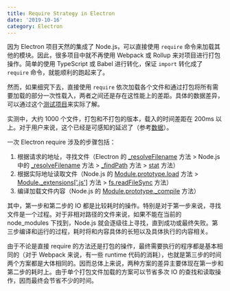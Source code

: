 ```yaml
---
title: Require Strategy in Electron
date: '2019-10-16'
category: Electron
---
```


因为 Electron 项目天然的集成了 Node.js，可以直接使用 `require` 命令来加载其他的模块。因此，很多项目中就不再使用 Webpack 或 Rollup 来对项目进行打包操作。简单的使用 TypeScript 或 Babel 进行转化，保证 `import` 转化成了 `require` 命令，就能顺利的跑起来了。

然而，如果细究下去，直接使用 `require` 依次加载各个文件和通过打包将所有需要加载的部分一次性载入，两者之间还是存在这性能上的差距。具体的数据差异，可以通过这个[测试项目](https://github.com/laysent/electron-require-test)来实际了解。

实测中，大约 1000 个文件，打包和不打包的版本，载入的时间差距在 200ms 以上。对于用户来说，这个已经是可感知的延迟了（参考[数据](https://www.humanbenchmark.com/tests/reactiontime)）。

一次 Electron require 涉及的步骤包括：

1. 根据请求的地址，寻找文件（Electron 的 [_resolveFilename](https://github.com/electron/electron/blob/24b3d66767d89c0b119d1fcc738db4b7f456d913/lib/common/reset-search-paths.ts#L36) 方法 > Node.js 中的 [_resolveFilename](https://github.com/nodejs/node/blob/a6b030d5ac2c4a2d34f6b9eb3f945d252a42843e/lib/internal/modules/cjs/loader.js#L787) 方法 > [_findPath](https://github.com/nodejs/node/blob/a6b030d5ac2c4a2d34f6b9eb3f945d252a42843e/lib/internal/modules/cjs/loader.js#L495) 方法 > [stat](https://github.com/nodejs/node/blob/a6b030d5ac2c4a2d34f6b9eb3f945d252a42843e/lib/internal/modules/cjs/loader.js#L118) 方法）
2. 根据实际地址读取文件（Node.js 的 [Module.prototype.load](https://github.com/nodejs/node/blob/a6b030d5ac2c4a2d34f6b9eb3f945d252a42843e/lib/internal/modules/cjs/loader.js#L822) 方法 > [Module._extensions\['.js'\]](https://github.com/nodejs/node/blob/a6b030d5ac2c4a2d34f6b9eb3f945d252a42843e/lib/internal/modules/cjs/loader.js#L980) 方法 > [fs.readFileSync](https://github.com/nodejs/node/blob/a6b030d5ac2c4a2d34f6b9eb3f945d252a42843e/lib/internal/modules/cjs/loader.js#L1010) 方法）
3. 编译加载文件内容（Node.js 的 [Module.prototype._compile](https://github.com/nodejs/node/blob/a6b030d5ac2c4a2d34f6b9eb3f945d252a42843e/lib/internal/modules/cjs/loader.js#L931) 方法）

其中，第一步和第二步的 IO 都是比较耗时的操作。特别是对于第一步来说，寻找文件是一个过程。对于非相对路径的文件来说，如果不能在当前的 node_modules 下找到，Node.js 就会逐级往上寻找，直到成功或最终失败。第三步编译和运行的过程，耗时将和内容具体的长短以及具体执行的内容相关。

由于不论是直接 require 的方法还是打包的操作，最终需要执行的程序都是基本相同的（对于 Webpack 来说，有一些 runtime 代码的消耗），也就是第三步的时间两个方案都是大体相同的。因而总体上来说，两种方案的差异主要体现在第一步和第二步的耗时上。由于单个打包文件加载的方案可以节省多次 IO 的查找和读取操作，因而最终会节省不少的时间。
